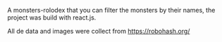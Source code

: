A monsters-rolodex that you can filter the monsters by their names, the project was build with react.js.

All de data and images were collect from https://robohash.org/


